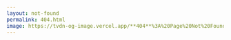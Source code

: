```yaml
---
layout: not-found
permalink: 404.html
image: https://tvdn-og-image.vercel.app/**404**%3A%20Page%20Not%20Found.png?md=1&fontSize=100px
---
```

